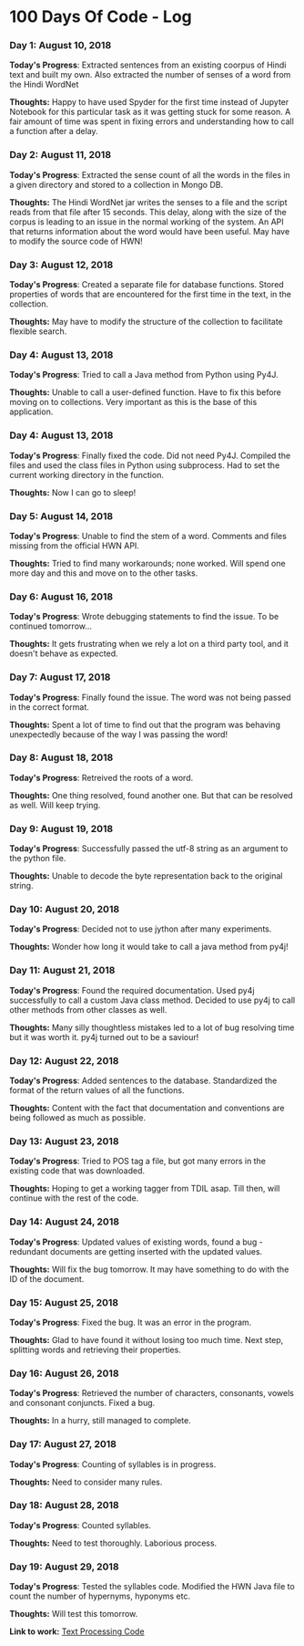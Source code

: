 # 100 Days Of Code - Log

### Day 1: August 10, 2018

**Today's Progress**: Extracted sentences from an existing coorpus of Hindi text and built my own. Also extracted the number of senses of a word from the Hindi WordNet

**Thoughts:** Happy to have used Spyder for the first time instead of Jupyter Notebook for this particular task as it was getting stuck for some reason.
A fair amount of time was spent in fixing errors and understanding how to call a function after a delay.

### Day 2: August 11, 2018

**Today's Progress**: Extracted the sense count of all the words in the files in a given directory and stored to a collection in Mongo DB.

**Thoughts:** The Hindi WordNet jar writes the senses to a file and the script reads from that file after 15 seconds. This delay, along with the size of the corpus is leading to an issue in the normal working of the system. An API that returns information about the word would have been useful. May have to modify the source code of HWN!

### Day 3: August 12, 2018

**Today's Progress**: Created a separate file for database functions. Stored properties of words that are encountered for the first time in the text, in the collection.

**Thoughts:** May have to modify the structure of the collection to facilitate flexible search.

### Day 4: August 13, 2018

**Today's Progress**: Tried to call a Java method from Python using Py4J.

**Thoughts:** Unable to call a user-defined function. Have to fix this before moving on to collections. Very important as this is the base of this application.

### Day 4: August 13, 2018

**Today's Progress**: Finally fixed the code. Did not need Py4J. Compiled the files and used the class files in Python using subprocess. Had to set the current working directory in the function.

**Thoughts:** Now I can go to sleep!

### Day 5: August 14, 2018

**Today's Progress**: Unable to find the stem of a word. Comments and files missing from the official HWN API.

**Thoughts:** Tried to find many workarounds; none worked. Will spend one more day and this and move on to the other tasks.

### Day 6: August 16, 2018

**Today's Progress**: Wrote debugging statements to find the issue. To be continued tomorrow...

**Thoughts:** It gets frustrating when we rely a lot on a third party tool, and it doesn't behave as expected.

### Day 7: August 17, 2018

**Today's Progress**: Finally found the issue. The word was not being passed in the correct format.

**Thoughts:** Spent a lot of time to find out that the program was behaving unexpectedly because of the way I was passing the word!

### Day 8: August 18, 2018

**Today's Progress**: Retreived the roots of a word.

**Thoughts:** One thing resolved, found another one. But that can be resolved as well. Will keep trying.

### Day 9: August 19, 2018

**Today's Progress**: Successfully passed the utf-8 string as an argument to the python file.

**Thoughts:** Unable to decode the byte representation back to the original string.

### Day 10: August 20, 2018

**Today's Progress**: Decided not to use jython after many experiments.

**Thoughts:** Wonder how long it would take to call a java method from py4j!

### Day 11: August 21, 2018

**Today's Progress**: Found the required documentation. Used py4j successfully to call a custom Java class method. Decided to use py4j to call other methods from other classes as well.

**Thoughts:** Many silly thoughtless mistakes led to a lot of bug resolving time but it was worth it. py4j turned out to be a saviour!

### Day 12: August 22, 2018

**Today's Progress**: Added sentences to the database. Standardized the format of the return values of all the functions.

**Thoughts:** Content with the fact that documentation and conventions are being followed as much as possible.

### Day 13: August 23, 2018

**Today's Progress**: Tried to POS tag a file, but got many errors in the existing code that was downloaded.

**Thoughts:** Hoping to get a working tagger from TDIL asap. Till then, will continue with the rest of the code.

### Day 14: August 24, 2018

**Today's Progress**: Updated values of existing words, found a bug - redundant documents are getting inserted with the updated values.

**Thoughts:** Will fix the bug tomorrow. It may have something to do with the ID of the document.
 
### Day 15: August 25, 2018

**Today's Progress**: Fixed the bug. It was an error in the program.

**Thoughts:** Glad to have found it without losing too much time. Next step, splitting words and retrieving their properties.
 
### Day 16: August 26, 2018

**Today's Progress**: Retrieved the number of characters, consonants, vowels and consonant conjuncts. Fixed a bug.

**Thoughts:** In a hurry, still managed to complete.

### Day 17: August 27, 2018

**Today's Progress**: Counting of syllables is in progress.

**Thoughts:** Need to consider many rules.
 
### Day 18: August 28, 2018

**Today's Progress**: Counted syllables.

**Thoughts:** Need to test thoroughly. Laborious process.

### Day 19: August 29, 2018

**Today's Progress**: Tested the syllables code. Modified the HWN Java file to count the number of hypernyms, hyponyms etc.

**Thoughts:** Will test this tomorrow.

**Link to work:** [Text Processing Code](https://github.com/gayatrivenugopal/NLP/)